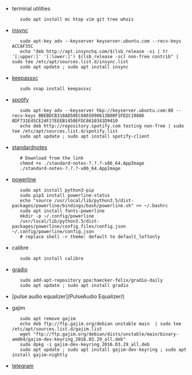 - terminal utilities

         sudo apt install mc htop vim git tree whois

- [insync](https://www.insynchq.com/downloads#repositories)

         sudo apt-key adv --keyserver keyserver.ubuntu.com --recv-keys ACCAF35C
         echo "deb http://apt.insynchq.com/$(lsb_release -si | tr '[:upper:]' '[:lower:]') $(lsb_release -sc) non-free contrib" | sudo tee /etc/apt/sources.list.d/insync.list
         sudo apt update ; sudo apt install insync

- [keepassxc](https://keepassxc.org/download#linux)

         sudo snap install keepassxc
  
- [spotify](https://www.spotify.com/cz/download/linux/)

         sudo apt-key adv --keyserver hkp://keyserver.ubuntu.com:80 --recv-keys BBEBDCB318AD50EC6865090613B00F1FD2C19886 0DF731E45CE24F27EEEB1450EFDC8610341D9410
         echo deb http://repository.spotify.com testing non-free | sudo tee /etc/apt/sources.list.d/spotify.list
         sudo apt update ; sudo apt install spotify-client

- [standardnotes](https://standardnotes.org/getting-started?downloaded=linux)

         # Download from the link 
         chmod +x ./standard-notes-?.?.?-x86_64.AppImage
         ./standard-notes-?.?.?-x86_64.AppImage

- [powerline](https://powerline.readthedocs.io/en/latest/installation.html)

         sudo apt install python3-pip
         sudo pip3 install powerline-status
         echo "source /usr/local/lib/python3.5/dist-packages/powerline/bindings/bash/powerline.sh" >> ~/.bashrc
         sudo apt install fonts-powerline
         mkdir -p ~/.config/powerline
         /usr/local/lib/python3.5/dist-packages/powerline/config_files/config.json ~/.config/powerline/config.json
         # replace shell -> theme: default to default_leftonly

- calibre

         sudo apt install calibre

- [gradio](https://github.com/haecker-felix/gradio/wiki/Install-Gradio)

         sudo add-apt-repository ppa:haecker-felix/gradio-daily
         sudo apt update ; sudo apt install gradio
         
- [pulse audio equalizer](PulseAudio Equalizer/)
- gajim

         sudo apt remove gajim
         echo deb ftp://ftp.gajim.org/debian unstable main  | sudo tee /etc/apt/sources.list.d/gajim.list
         wget "ftp://ftp.gajim.org/debian/dists/unstable/main/binary-amd64/gajim-dev-keyring_2016.03.29_all.deb"
         sudo dpkg -i gajim-dev-keyring_2016.03.29_all.deb
         sudo apt update ; sudo apt install gajim-dev-keyring ; sudo apt install gajim-nightly

- [telegram](https://telegram.org/dl/desktop/linux)
